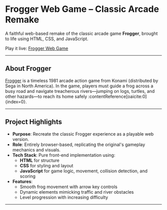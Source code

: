 # Frogger Web Game – Classic Arcade Remake

A faithful web-based remake of the classic arcade game **Frogger**, brought to life using HTML, CSS, and JavaScript.

Play it live: [Frogger Web Game](https://clark-sheng-quan.github.io/Frogger-game/)

---

##  About Frogger

[Frogger](https://en.wikipedia.org/wiki/Frogger) is a timeless 1981 arcade action game from Konami (distributed by Sega in North America). In the game, players must guide a frog across a busy road and navigate treacherous rivers—jumping on logs, turtles, and other hazards—to reach its home safely :contentReference[oaicite:0]{index=0}.

---

##  Project Highlights

- **Purpose**: Recreate the classic Frogger experience as a playable web version.
- **Role**: Entirely browser-based, replicating the original's gameplay mechanics and visuals.
- **Tech Stack**: Pure front-end implementation using:
  - **HTML** for structure
  - **CSS** for styling and layout
  - **JavaScript** for game logic, movement, collision detection, and scoring
- **Features**:
  - Smooth frog movement with arrow key controls
  - Dynamic elements mimicking traffic and river obstacles
  - Level progression with increasing difficulty

---


